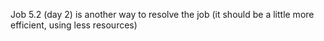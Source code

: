 Job 5.2 (day 2) is another way to resolve the job (it should be a little more efficient, using less resources)

